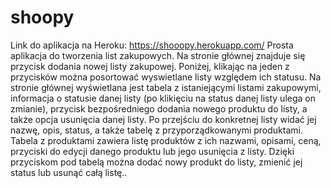 # shoopy 
Link do aplikacja na Heroku: https://shooopy.herokuapp.com/
Prosta aplikacja do tworzenia list zakupowych.
Na stronie głównej znajduje się przycisk dodania nowej listy zakupowej.
Poniżej, klikając na jeden z przycisków można posortować wyswietlane listy względem ich statusu.
Na stronie głównej wyświetlana jest tabela z istaniejącymi listami zakupowymi, informacja o statusie danej listy (po klikięciu na status danej listy ulega on zmianie),
przycisk bezpośredniego dodania nowego produktu do listy, a także opcja usunięcia danej listy.
Po przejściu do konkretnej listy widać jej nazwę, opis, status, a także tabelę z przyporządkowanymi produktami.
Tabela z produktami zawiera listę produktów z ich nazwami, opisami, ceną, przyciski do edycji danego produktu lub jego usunięcia z listy.
Dzięki przyciskom pod tabelą można dodać nowy produkt do listy, zmienić jej status lub usunąć całą listę..
